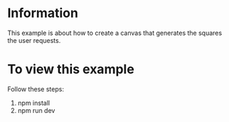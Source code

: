 # Information
This example is about how to create a canvas that generates the squares the user requests.
# To view this example
Follow these steps:
1. npm install
2. npm run dev